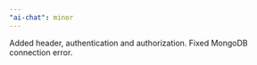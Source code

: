 ```yaml
---
"ai-chat": minor
---
```


Added header, authentication and authorization. Fixed MongoDB connection error.
